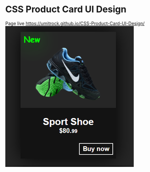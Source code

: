 # CSS Product Card UI Design
Page live https://umitrock.github.io/CSS-Product-Card-UI-Design/
<img src="https://github.com/UmitRock/CSS-Product-Card-UI-Design/blob/main/page.PNG?raw=true" alt="">
